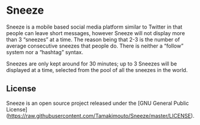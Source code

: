 # Sneeze
Sneeze is a mobile based social media platform similar to Twitter in that
people can leave short messages, however Sneeze will not display more than
3 “sneezes” at a time. The reason being that 2-3 is the number of average
consecutive sneezes that people do. There is neither a “follow” system nor
a “hashtag” syntax.

Sneezes are only kept around for 30 minutes; up to 3 Sneezes will be displayed
at a time, selected from the pool of all the sneezes in the world.

## License
Sneeze is an open source project released under the [GNU General Public License] (https://raw.githubusercontent.com/Tamakimouto/Sneeze/master/LICENSE).
